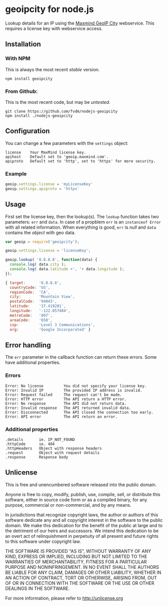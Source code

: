 geoipcity for node.js
=====================

Lookup details for an IP using the [Maxmind GeoIP City](http://www.maxmind.com/en/web_services) webservice. This requires a license key with webservice access.


Installation
------------

### With NPM

This is always the most recent *stable* version.

	npm install geoipcity


### From Github:

This is the most recent code, but may be *untested*.

	git clone https://github.com/fvdm/nodejs-geoipcity
	npm install ./nodejs-geoipcity


Configuration
-------------

You can change a few parameters with the `settings` object:

	license    Your MaxMind license key.
	apihost    Default set to 'geoip.maxmind.com'.
	apiproto   Default set to 'http', set to 'https' for more security.


### Example

```js
geoip.settings.license = 'myLicenseKey'
geoip.settings.apiproto = 'https'
```


Usage
-----

First set the license key, then the lookup(s). The `lookup` function takes two parameters: `err` and `data`. In case of a propblem `err` is an `instanceof Error` with all related information. When everything is good, `err` is *null* and `data` contains the *object* with geo data.


```js
var geoip = require('geoipcity');

geoip.settings.license = 'licenseKey';

geoip.lookup( '8.8.8.8', function(data) {
  console.log( data.city );
  console.log( data.latitude +', '+ data.longitude );
});
```

```js
{ target:      '8.8.8.8',
  countryCode: 'US',
  regionCode:  'CA',
  city:        'Mountain View',
  postalCode:  '94043',
  latitude:    '37.419201',
  longitude:   '-122.057404',
  metroCode:   '807',
  areaCode:    '650',
  isp:         'Level 3 Communications',
  org:         'Google Incorporated' }
```


Error handling
--------------

The `err` parameter in the callback function can return these errors. Some have additional properties.

### Errors

	Error: No license         You did not specify your license key.
	Error: Invalid IP         The provided IP address is invalid.
	Error: Request failed     The request can't be made.
	Error: HTTP error         The API return a HTTP error.
	Error: No response        The API did not return data.
	Error: Invalid response   The API returned invalid data.
	Error: Disconnected       The API closed the connection too early.
	Error: API error          The API return an error.

### Additional properties

	.details       ie. IP_NOT_FOUND
	.httpCode      ie. 404
	.httpHeaders   Object with response headers
	.request       Object with request details
	.response      Response body


## Unlicense

This is free and unencumbered software released into the public domain.

Anyone is free to copy, modify, publish, use, compile, sell, or
distribute this software, either in source code form or as a compiled
binary, for any purpose, commercial or non-commercial, and by any
means.

In jurisdictions that recognize copyright laws, the author or authors
of this software dedicate any and all copyright interest in the
software to the public domain. We make this dedication for the benefit
of the public at large and to the detriment of our heirs and
successors. We intend this dedication to be an overt act of
relinquishment in perpetuity of all present and future rights to this
software under copyright law.

THE SOFTWARE IS PROVIDED "AS IS", WITHOUT WARRANTY OF ANY KIND,
EXPRESS OR IMPLIED, INCLUDING BUT NOT LIMITED TO THE WARRANTIES OF
MERCHANTABILITY, FITNESS FOR A PARTICULAR PURPOSE AND NONINFRINGEMENT.
IN NO EVENT SHALL THE AUTHORS BE LIABLE FOR ANY CLAIM, DAMAGES OR
OTHER LIABILITY, WHETHER IN AN ACTION OF CONTRACT, TORT OR OTHERWISE,
ARISING FROM, OUT OF OR IN CONNECTION WITH THE SOFTWARE OR THE USE OR
OTHER DEALINGS IN THE SOFTWARE.

For more information, please refer to <http://unlicense.org>
